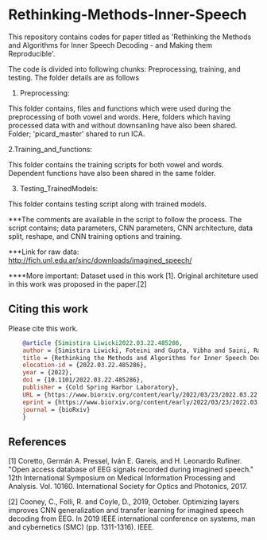 # Rethinking-Methods-Inner-Speech

This repository contains codes for paper titled as 'Rethinking the Methods and Algorithms for Inner Speech
Decoding - and Making them Reproducible'. 

The code is divided into following chunks: Preprocessing, training, and testing. The folder details are as follows

1. Preprocessing:

This folder contains, files and functions which were used during the preprocessing of both vowel and words. Here, folders 
which having processed data with and without downsanling have also been shared.
Folder; 'picard_master' shared to run ICA.

2.Training_and_functions:

This folder contains the training scripts for both vowel and words. Dependent functions have also been shared in the same folder.

3. Testing_TrainedModels:

This folder contains testing script along with trained models.



***The comments are available in the script to follow the process. The script contains; data parameters, CNN parameters, 
CNN architecture, data split, reshape, and CNN training options and training.

***Link for raw data: http://fich.unl.edu.ar/sinc/downloads/imagined_speech/

****More important: Dataset used in this work [1]. Original architeture used in this work was proposed in the paper.[2]

## Citing this work

Please cite this work.
```bibtex
    @article {Simistira Liwicki2022.03.22.485286,
	author = {Simistira Liwicki, Foteini and Gupta, Vibha and Saini, Rajkumar and De, Kanjar and Liwicki, Marcus},
	title = {Rethinking the Methods and Algorithms for Inner Speech Decoding - and Making them Reproducible},
	elocation-id = {2022.03.22.485286},
	year = {2022},
	doi = {10.1101/2022.03.22.485286},
	publisher = {Cold Spring Harbor Laboratory},
	URL = {https://www.biorxiv.org/content/early/2022/03/23/2022.03.22.485286},
	eprint = {https://www.biorxiv.org/content/early/2022/03/23/2022.03.22.485286.full.pdf},
	journal = {bioRxiv}
    }

```

## References
[1] Coretto, Germán A. Pressel, Iván E. Gareis, and H. Leonardo Rufiner. "Open access database of EEG signals recorded during imagined speech." 12th International Symposium on Medical Information Processing and Analysis. Vol. 10160. International Society for Optics and Photonics, 2017.

[2] Cooney, C., Folli, R. and Coyle, D., 2019, October. Optimizing layers improves CNN generalization and transfer learning for imagined speech decoding from EEG. In 2019 IEEE international conference on systems, man and cybernetics (SMC) (pp. 1311-1316). IEEE. 

